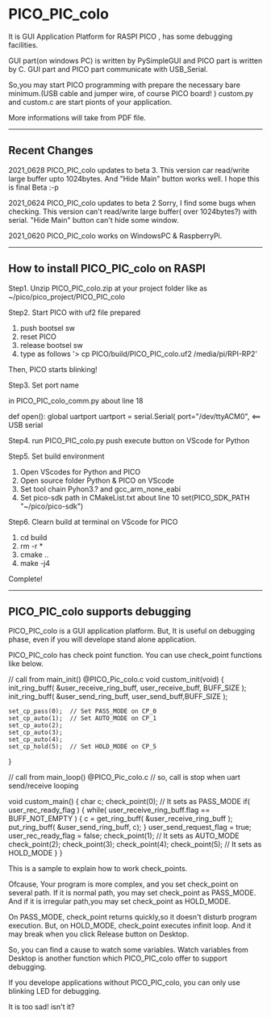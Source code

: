 # PICO_PIC_colo
It is GUI Application Platform for RASPI PICO , has some debugging facilities.

GUI part(on windows PC) is written by PySimpleGUI and PICO part is written by C.
GUI part and PICO part communicate with USB_Serial.

So,you may start PICO programming with prepare the necessary bare minimum.(USB cable and jumper wire, of course PICO board! )
custom.py and custom.c are start pionts of your application.

More informations will take from PDF file.

-------------------------------------
Recent Changes
-------------------------------------
2021_0628
PICO_PIC_colo updates to beta 3.
This version car read/write large buffer upto 1024bytes.
And "Hide Main" button works well.
I hope this is final Beta :-p

2021_0624
PICO_PIC_colo updates to beta 2
Sorry, I find some bugs when checking.
 This version can't read/write large buffer( over 1024bytes?) with serial.
 "Hide Main" button can't hide some window. 

2021_0620
PICO_PIC_colo works on WindowsPC & RaspberryPi.

-------------------------------------
How to install PICO_PIC_colo on RASPI
-------------------------------------
Step1.
Unzip PICO_PIC_colo.zip at your project folder like as ~/pico/pico_project/PICO_PIC_colo

Step2.
Start PICO with uf2 file prepared

1) push bootsel sw
2) reset PICO
3) release bootsel sw
4) type as follows
'> cp PICO/build/PICO_PIC_colo.uf2 /media/pi/RPI-RP2'

Then, PICO starts blinking!

Step3.
Set port name

in PICO_PIC_colo_comm.py
about line 18

def open():
 global uartport
 uartport = serial.Serial(
 port="/dev/ttyACM0",  <== USB serial

Step4.
run PICO_PIC_colo.py
push execute button on VScode for Python 

Step5.
Set build environment

1) Open VScodes for Python and PICO
2) Open source folder Python & PICO on VScode
3) Set tool chain Pyhon3.? and gcc_arm_none_eabi
4) Set pico-sdk path in CMakeList.txt about line 10
set(PICO_SDK_PATH "~/pico/pico-sdk")

Step6.
Clearn build at terminal on VScode for PICO

1) cd build
2) rm -r *
3) cmake ..
4) make -j4

Complete!

-------------------------------------
PICO_PIC_colo supports debugging
-------------------------------------
PICO_PIC_colo is a GUI application platform.
But, It is useful on debugging phase, even if you will develope stand alone application.

PICO_PIC_colo has check point function.
You can use check_point functions like below.

// call from main_init() @PICO_Pic_colo.c
void custom_init(void)
{
    init_ring_buff( &user_receive_ring_buff, user_receive_buff, BUFF_SIZE );
    init_ring_buff( &user_send_ring_buff, user_send_buff,BUFF_SIZE );

    set_cp_pass(0);  // Set PASS_MODE on CP_0
    set_cp_auto(1);  // Set AUTO_MODE on CP_1
    set_cp_auto(2);
    set_cp_auto(3);
    set_cp_auto(4);
    set_cp_hold(5);  // Set HOLD_MODE on CP_5
}

// call from main_loop() @PICO_Pic_colo.c
// so, call is stop when uart send/receive looping

void custom_main() {
    char c;
    check_point(0);  // It sets as PASS_MODE
    if( user_rec_ready_flag )
    {
        while( user_receive_ring_buff.flag == BUFF_NOT_EMPTY )
        {
            c = get_ring_buff( &user_receive_ring_buff );
            put_ring_buff( &user_send_ring_buff, c);
        }
        user_send_request_flag = true;
        user_rec_ready_flag = false;
        check_point(1); // It sets as AUTO_MODE
        check_point(2);
        check_point(3);
        check_point(4);
        check_point(5); // It sets as HOLD_MODE
    }
}

This is a sample to explain how to work check_points.

Ofcause, Your program is more complex, and you set check_point on several path.
If it is normal path, you may set check_point as PASS_MODE.
And if it is irregular path,you may set check_point as HOLD_MODE.

On PASS_MODE, check_point returns quickly,so it doesn't disturb program execution.
But, on HOLD_MODE, check_point executes infinit loop.
And it may break when you click Release button on Desktop.

So, you can find a cause to watch some variables. 
Watch variables from Desktop is another function which PICO_PIC_colo offer to support debugging.

If you develope applications without PICO_PIC_colo,
you can only use blinking LED for debugging.

It is too sad! isn't it?
